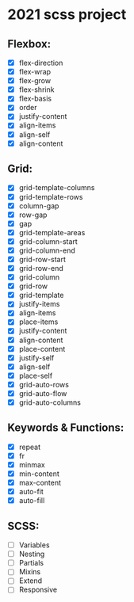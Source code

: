 # 2021 scss project

## Flexbox:

- [x] flex-direction
- [x] flex-wrap
- [x] flex-grow
- [x] flex-shrink
- [x] flex-basis
- [x] order
- [x] justify-content
- [x] align-items
- [x] align-self
- [x] align-content

## Grid:

- [x] grid-template-columns
- [x] grid-template-rows
- [x] column-gap
- [x] row-gap
- [x] gap
- [x] grid-template-areas
- [x] grid-column-start
- [x] grid-column-end
- [x] grid-row-start
- [x] grid-row-end
- [x] grid-column
- [x] grid-row
- [x] grid-template
- [x] justify-items
- [x] align-items
- [x] place-items
- [x] justify-content
- [x] align-content
- [x] place-content
- [x] justify-self
- [x] align-self
- [x] place-self
- [x] grid-auto-rows
- [x] grid-auto-flow
- [x] grid-auto-columns

## Keywords & Functions:

- [x] repeat
- [x] fr
- [x] minmax
- [x] min-content
- [x] max-content
- [x] auto-fit
- [x] auto-fill

## SCSS:

- [ ] Variables
- [ ] Nesting
- [ ] Partials
- [ ] Mixins
- [ ] Extend
- [ ] Responsive
